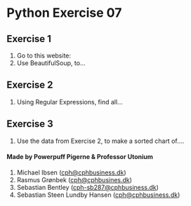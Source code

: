 # Python Exercise 07

## Exercise 1
1. Go to this website:
2. Use BeautifulSoup, to...

## Exercise 2
1. Using Regular Expressions, find all...

## Exercise 3
1. Use the data from Exercise 2, to make a sorted chart of....



#### Made by Powerpuff Pigerne & Professor Utonium
1. Michael Ibsen (cph@cphbusiness.dk)
2. Rasmus Grønbek (cph@cphbusines.dk)
3. Sebastian Bentley (cph-sb287@cphbusiness.dk)
4. Sebastian Steen Lundby Hansen (cph@cphbusiness.dk)
